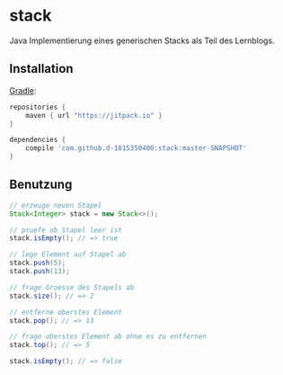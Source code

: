 # stack

Java Implementierung eines generischen Stacks als Teil des Lernblogs.

## Installation

[Gradle](https://gradle.org/):

```gradle
repositories {
    maven { url "https://jitpack.io" }
}

dependencies {
    compile 'com.github.d-1815350400:stack:master-SNAPSHOT'
}
```

## Benutzung

```java
// erzeuge neuen Stapel
Stack<Integer> stack = new Stack<>();

// pruefe ob Stapel leer ist
stack.isEmpty(); // => true

// lege Element auf Stapel ab
stack.push(5);
stack.push(13);

// frage Groesse des Stapels ab
stack.size(); // => 2

// entferne oberstes Element
stack.pop(); // => 13

// frage oberstes Element ab ohne es zu entfernen
stack.top(); // => 5

stack.isEmpty(); // => false
```